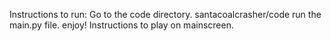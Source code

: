 Instructions to run:
Go to the code directory. santacoalcrasher/code
run the main.py file.
enjoy!
Instructions to play on mainscreen.
